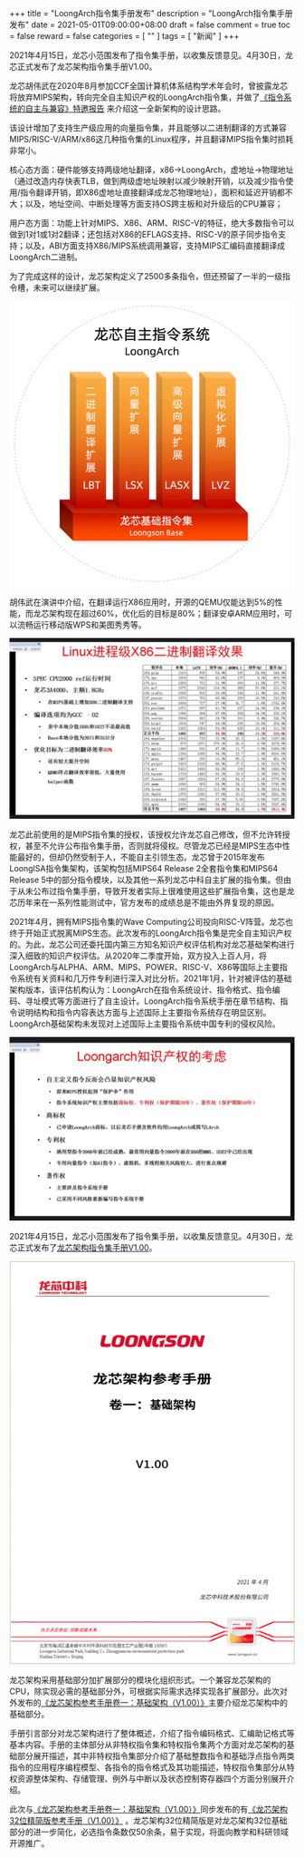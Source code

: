 +++
title = "LoongArch指令集手册发布"
description = "LoongArch指令集手册发布"
date = 2021-05-01T09:00:00+08:00
draft = false
comment = true
toc = false
reward = false
categories = [
  ""
]
tags = [
  "新闻"
]
+++

2021年4月15日，龙芯小范围发布了指令集手册，以收集反馈意见。4月30日，龙芯正式发布了龙芯架构指令集手册V1.00。

<!--more-->

龙芯胡伟武在2020年8月参加CCF全国计算机体系结构学术年会时，曾披露龙芯将放弃MIPS架构，转向完全自主知识产权的LoongArch指令集，并做了[《指令系统的自主与兼容》特邀报告](https://www.bilibili.com/video/BV1BK411T7Za) 来介绍这一全新架构的设计思路。

该设计增加了支持生产级应用的向量指令集，并且能够以二进制翻译的方式兼容MIPS/RISC-V/ARM/x86这几种指令集的Linux程序，并且翻译MIPS指令集时损耗非常小。

核心态方面：硬件能够支持两级地址翻译，x86→LoongArch，虚地址→物理地址（通过改造内存快表TLB，做到两级虚地址映射以减少映射开销，以及减少指令使用/指令翻译开销，即X86虚地址直接翻译成龙芯物理地址），面积和延迟开销都不大；以及，地址空间、中断处理等方面支持OS跨主板和对升级后的CPU兼容；

用户态方面：功能上针对MIPS、X86、ARM、RISC-V的特征，绝大多数指令可以做到1对1或1对2翻译；还包括对X86的EFLAGS支持、RISC-V的原子同步指令支持；以及，ABI方面支持X86/MIPS系统调用兼容，支持MIPS汇编码直接翻译成LoongArch二进制。

为了完成这样的设计，龙芯架构定义了2500多条指令，但还预留了一半的一级指令槽，未来可以继续扩展。

![](1.webp)


胡伟武在演讲中介绍，在翻译运行X86应用时，开源的QEMU仅能达到5%的性能，而龙芯架构现在超过60%，优化后的目标是80%；翻译安卓ARM应用时，可以流畅运行移动版WPS和美图秀秀等。

![](2.webp)

龙芯此前使用的是MIPS指令集的授权，该授权允许龙芯自己修改，但不允许转授权，甚至不允许公布指令集手册，否则就将侵权。尽管龙芯已经是MIPS生态中性能最好的，但却仍然受制于人，不能自主引领生态。龙芯曾于2015年发布LoongISA指令集架构，该架构包括MIPS64 Release 2全套指令集和MIPS64 Release 5中的部分指令模块，以及其他一系列龙芯中科自主扩展的指令集。但由于从未公布过指令集手册，导致开发者实际上很难使用这些扩展指令集，这也是龙芯历年来在一系列性能测试中，官方发布的成绩总是不能由外界复现的原因。

2021年4月，拥有MIPS指令集的Wave Computing公司投向RISC-V阵营。龙芯也终于开始正式脱离MIPS生态。此次发布的LoongArch指令集是完全自主知识产权的。为此，龙芯公司还委托国内第三方知名知识产权评估机构对龙芯基础架构进行深入细致的知识产权评估。从2020年二季度开始，双方投入上百人月，将LoongArch与ALPHA、ARM、MIPS、POWER、RISC-V、X86等国际上主要指令系统有关资料和几万件专利进行深入对比分析。2021年1月，针对被评估的基础架构版本，该评估机构认为：LoongArch在指令系统设计、指令格式、指令编码、寻址模式等方面进行了自主设计。LoongArch指令系统手册在章节结构、指令说明结构和指令内容表达方面与上述国际上主要指令系统存在明显区别。LoongArch基础架构未发现对上述国际上主要指令系统中国专利的侵权风险。

![](3.webp)

2021年4月15日，龙芯小范围发布了指令集手册，以收集反馈意见。4月30日，龙芯正式发布了[龙芯架构指令集手册V1.00](http://www.loongson.cn/uploadfile/cpu/LoongArch.pdf)。

![](4.webp)

龙芯架构采用基础部分加扩展部分的模块化组织形式。一个兼容龙芯架构的CPU，除实现必需的基础部分外，可根据实际需求选择实现各扩展部分。此次对外发布的[《龙芯架构参考手册卷一：基础架构（V1.00）》](http://www.loongson.cn/uploadfile/cpu/LoongArch.pdf)主要介绍龙芯架构中的基础部分。

手册引言部分对龙芯架构进行了整体概述，介绍了指令编码格式、汇编助记格式等基本内容。手册的主体部分从非特权指令集和特权指令集两个方面对龙芯架构的基础部分展开描述，其中非特权指令集部分介绍了基础整数指令和基础浮点指令两类指令的应用程序编程模型、各指令的指令格式及其功能描述，特权指令集部分从特权资源整体架构、存储管理、例外与中断以及状态控制寄存器四个方面分别展开介绍。

此次与[《龙芯架构参考手册卷一：基础架构（V1.00）》](http://www.loongson.cn/uploadfile/cpu/LoongArch.pdf)同步发布的有[《龙芯架构32位精简版参考手册（V1.00）》](http://www.loongson.cn/uploadfile/cpu/LoongsonArch32.pdf) 。龙芯架构32位精简版是对龙芯架构32位基础部分的进一步简化，必选指令条数仅50余条，易于实现，将面向教学和科研领域开源推广。
